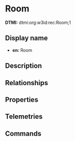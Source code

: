 # Room
**DTMI:** dtmi:org:w3id:rec:Room;1
## Display name
- **en:** Room
## Description
## Relationships
## Properties
## Telemetries
## Commands
